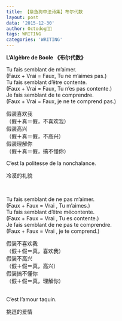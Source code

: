 ```yaml
---
title: 【章鱼狗中法诗集】布尔代数
layout: post
data: '2015-12-30'
author: Octodog🐙🐶
tags: WRITING
categories: 'WRITING'
---
```

**L’Algèbre de Boole**
**《布尔代数》**



Tu fais semblant de m’aimer.<br/>
(Faux + Vrai = Faux, Tu ne m’aimes pas.)<br/>
Tu fais semblant d’être contente.<br/>
(Faux + Vrai = Faux, Tu n’es pas contente.)<br/>
Je fais semblant de te comprendre.<br/>
(Faux + Vrai = Faux, je ne te comprend pas.)<br/>

假装喜欢我<br/>
（假＋真＝假，不喜欢我）<br/>
假装高兴<br/>
（假＋真＝假，不高兴）<br/>
假装理解你<br/>
（假＋真＝假，搞不懂你）<br/>

C’est la politesse de la nonchalance.

冷漠的礼貌

<br/>

Tu fais semblant de ne pas m’aimer.<br/>
(Faux + Faux = Vrai , Tu m’aimes.)<br/>
Tu fais semblant d’être mécontente.<br/>
(Faux + Faux = Vrai , Tu es contente.)<br/>
Je fais semblant de ne pas te comprendre.<br/>
(Faux + Faux = Vrai , je te comprend.)<br/>

假装不喜欢我<br/>
（假＋假＝真，喜欢我）<br/>
假装不高兴<br/>
（假＋假＝真，高兴）<br/>
假装搞不懂你<br/>
（假＋假＝真，理解你）<br/>

<br/>
C’est l’amour taquin.

挑逗的爱情
